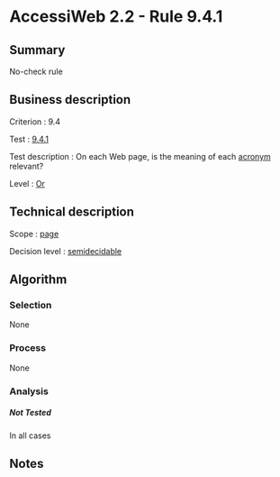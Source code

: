 # AccessiWeb 2.2 - Rule 9.4.1

## Summary

No-check rule

## Business description

Criterion : 9.4

Test :
[9.4.1](http://www.accessiweb.org/index.php/accessiweb-22-english-version.html#test-9-4-1)

Test description : On each Web page, is the meaning of each [acronym](http://www.accessiweb.org/index.php/glossary-76.html#mAcro) relevant?

Level : [Or](/en/category/rules-design/accessiweb-11/level/or)

## Technical description

Scope : [page](/en/category/rules-design/accessiweb-11/scope/page)

Decision level :
[semidecidable](/en/category/rules-design/accessiweb-11/decision-level/semidecidable)

## Algorithm

### Selection

None

### Process

None

### Analysis

##### Not Tested

In all cases

## Notes


